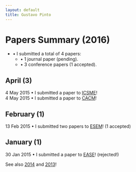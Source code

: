 ```yaml
---
layout: default
title: Gustavo Pinto
---
```


# Papers Summary (2016)

* &#8226; I submitted a total of 4 papers:
  * &#8226; 1 journal paper (pending).
  * &#8226; 3 conference papers (1 accepted).


## April (3)
4 May 2015 &#8226; I submitted a paper to [ICSME](http://cbsoft.org/sblp2015/)! <br />
4 May 2015 &#8226; I submitted a paper to [CACM](http://cbsoft.org/sblp2015/)! <br />

## February (1)
13 Feb 2015 &#8226; I submitted two papers to [ESEM](http://2015.msrconf.org/)! (1 accepted) <br />


## January (1)
30 Jan 2015 &#8226; I submitted a paper to [EASE](http://greens.cs.vu.nl/)! (rejected!)<br />


See also [2014](/news/2014.html) and [2013](/news/2013.html)!
